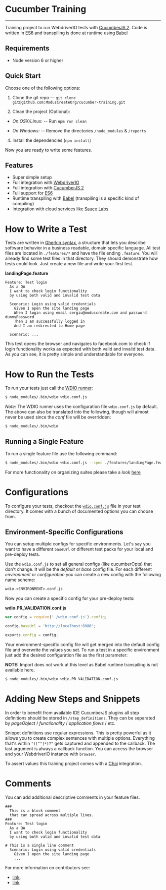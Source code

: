 Cucumber Training
=================

***

Training project to run WebdriverIO tests with [CucumberJS 2](https://github.com/cucumber/cucumber-js).
Code is written in [ES6](https://www.ecma-international.org/ecma-262/6.0/) and
transpiling is done at runtime using [Babel](https://babeljs.io/)


## Requirements

- Node version 6 or higher


## Quick Start

Choose one of the following options:

1. Clone the git repo — `git clone git@github.com:ModusCreateOrg/cucumber-training.git`

2. Clean the project (Optional):
- *On OSX/Linux:*
-- Run `npm run clean`

- *On Windows:*
-- Remove the directories `/node_modules` & `/reports`

4. Install the dependencies (`npm install`)

Now you are ready to write some features.


## Features

- Super simple setup
- Full integration with [WebdriverIO](http://webdriver.io/)
- Full integration with [CucumberJS 2](https://github.com/cucumber/cucumber-js)
- Full support for [ES6](https://www.ecma-international.org/ecma-262/6.0/)
- Runtime transpiling with [Babel](https://babeljs.io/) (transpiling is a
  specific kind of compiling)
- Integration with cloud services like [Sauce Labs](https://saucelabs.com/)


# How to Write a Test

Tests are written in [Gherkin syntax](https://cucumber.io/docs/reference), a
structure that lets you describe software behavior in a business readable,
domain specific language. All test files are located in `./features/*` and have
the file ending `.feature`. You will already find some test files in that
directory. They should demonstrate how tests could look. Just create a new
file and write your first test.

__landingPage.feature__
```gherkin
Feature: Test login
  As a QA
  I want to check login functionality
  by using both valid and invalid test data

  Scenario: Login using valid credentials
    Given I open the site landing page
    When I login using email sergiu@moduscreate.com and password dummyPassword
    Then I am successfully logged in
    And I am redirected to Home page

  Scenario: ...

```

This test opens the browser and navigates to facebook.com to check if login
functionality works as expected with both valid and invalid test data.
As you can see, it is pretty simple and understandable for everyone.


# How to Run the Tests

To run your tests just call the [WDIO runner](http://webdriver.io/guide/testrunner/gettingstarted.html):
```sh
$ node_modules/.bin/wdio wdio.conf.js
```

_Note:_ The WDIO runner uses the configuration file `wdio.conf.js` by
default. The above can also be translated into the following, though will almost
never be used since the _conf_ file will be overridden:
```sh
$ node_modules/.bin/wdio
```

## Running a Single Feature

To run a single feature file use the following command:
```sh
$ node_modules/.bin/wdio wdio.conf.js --spec ./features/landingPage.feature
```

For more functionality on organizing suites please take a look [here](http://webdriver.io/guide/testrunner/organizesuite.html)


# Configurations

To configure your tests, checkout the [`wdio.conf.js`](https://github.com/webdriverio/cucumber-boilerplate/blob/master/wdio.conf.js) file in your test directory. It comes with a bunch of documented options you can
choose from.

## Environment-Specific Configurations

You can setup multiple configs for specific environments. Let's say you want to
have a different `baseUrl` or different test packs for your local and pre-deploy
tests.

Use the `wdio.conf.js` to set all general configs (like cucumberOpts) that don't
change. It will be the _default_ or _base_ config file. For each different
_environment_ or _configuration_ you can create a new config with the following
name scheme:

```txt
wdio.<ENVIRONMENT>.conf.js
```

Now you can create a specific config for your pre-deploy tests:

__wdio.PR_VALIDATION.conf.js__
```js
var config = require('./wdio.conf.js').config;

config.baseUrl = 'http://localhost:8080';

exports.config = config;
```

Your environment-specific config file will get merged into the default config
file and overwrite the values you set. To run a test in a specific environment
just add the desired configuration file as the first parameter:

__NOTE:__ Import does not work at this level as Babel runtime transpiling is not
available here.

```sh
$ node_modules/.bin/wdio wdio.PR_VALIDATION.conf.js
```


# Adding New Steps and Snippets

In order to benefit from available IDE CucumberJS plugins all step definitions
should be stored in `/step_definitions`. They can be separated
by _pageObject_ / _functionality_ / _application flows_ / etc.

Snippet definitions use regular expressions. This is pretty powerful as
it allows you to create complex sentences with multiple options. Everything that's
within `"([^"]*)?"` gets captured and appended to the callback. The last argument
is always a callback function. You can access the browser and your WebdriverIO
instance with `browser`.

To assert values this training project comes with a [Chai](http://chaijs.com/)
integration.


# Comments

You can add additional descriptive comments in your feature files.

```gherkin
###
  This is a block comment
  that can spread across multiple lines.
###
Feature: Test login
  As a QA
  I want to check login functionality
  by using both valid and invalid test data

# This is a single line comment
  Scenario: Login using valid credentials
    Given I open the site landing page
    ...
```

For more information on contributors see:
 - [link](https://github.com/popescunsergiu).
 - [link](https://github.com/mallorym)
